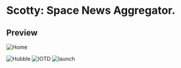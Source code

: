 # Scotty: Space News Aggregator. 

## Preview
![Home](images/Scotty_Home.jpg)

![Hubble](images/Hubble.jpg)
![IOTD](images/Image_of_the_day.jpg)
![launch](images/Launch_Schedule.jpg)